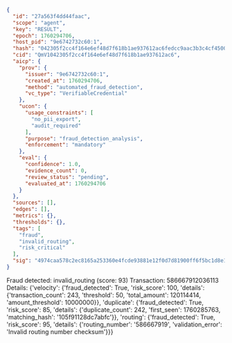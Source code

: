 ```json
{
  "id": "27a563f4dd44faac",
  "scope": "agent",
  "key": "RESULT",
  "epoch": 1760294706,
  "host_pid": "9e6742732c60:1",
  "hash": "042305f2cc4f164e6ef48d7f618b1ae937612ac6fedcc9aac3b3c4cf45006a73",
  "cid": "QmV1042305f2cc4f164e6ef48d7f618b1ae937612ac6",
  "aicp": {
    "prov": {
      "issuer": "9e6742732c60:1",
      "created_at": 1760294706,
      "method": "automated_fraud_detection",
      "vc_type": "VerifiableCredential"
    },
    "ucon": {
      "usage_constraints": [
        "no_pii_export",
        "audit_required"
      ],
      "purpose": "fraud_detection_analysis",
      "enforcement": "mandatory"
    },
    "eval": {
      "confidence": 1.0,
      "evidence_count": 0,
      "review_status": "pending",
      "evaluated_at": 1760294706
    }
  },
  "sources": [],
  "edges": [],
  "metrics": {},
  "thresholds": {},
  "tags": [
    "fraud",
    "invalid_routing",
    "risk_critical"
  ],
  "sig": "4974caa578c2ec8165a253360e4fcde93881e12f0d7d81900ff6f5bc1d8e1977"
}
```

Fraud detected: invalid_routing (score: 93)
Transaction: 586667912036113
Details: {'velocity': {'fraud_detected': True, 'risk_score': 100, 'details': {'transaction_count': 243, 'threshold': 50, 'total_amount': 120114414, 'amount_threshold': 10000000}}, 'duplicate': {'fraud_detected': True, 'risk_score': 85, 'details': {'duplicate_count': 242, 'first_seen': 1760285763, 'matching_hash': '105f91128dc7abfc'}}, 'routing': {'fraud_detected': True, 'risk_score': 95, 'details': {'routing_number': '586667919', 'validation_error': 'Invalid routing number checksum'}}}